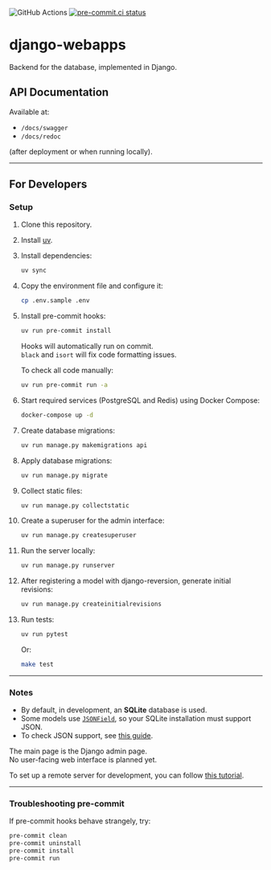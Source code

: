 ![GitHub Actions](https://github.com/samanthasgroup/django-webapps/actions/workflows/main.yml/badge.svg)
[![pre-commit.ci status](https://results.pre-commit.ci/badge/github/samanthasgroup/django-webapps/master.svg)](https://results.pre-commit.ci/latest/github/samanthasgroup/django-webapps/master)

# django-webapps

Backend for the database, implemented in Django.

## API Documentation

Available at:

- `/docs/swagger`
- `/docs/redoc`

(after deployment or when running locally).

---

## For Developers

### Setup

1. Clone this repository.

2. Install [uv](https://docs.astral.sh/uv/getting-started/installation/).

3. Install dependencies:

    ```bash
    uv sync
    ```

4. Copy the environment file and configure it:

    ```bash
    cp .env.sample .env
    ```

5. Install pre-commit hooks:

    ```bash
    uv run pre-commit install
    ```

    Hooks will automatically run on commit.  
    `black` and `isort` will fix code formatting issues.

    To check all code manually:

    ```bash
    uv run pre-commit run -a
    ```

6. Start required services (PostgreSQL and Redis) using Docker Compose:

    ```bash
    docker-compose up -d
    ```

7. Create database migrations:

    ```bash
    uv run manage.py makemigrations api
    ```

8. Apply database migrations:

    ```bash
    uv run manage.py migrate
    ```

9. Collect static files:

    ```bash
    uv run manage.py collectstatic
    ```

10. Create a superuser for the admin interface:

    ```bash
    uv run manage.py createsuperuser
    ```

11. Run the server locally:

    ```bash
    uv run manage.py runserver
    ```

12. After registering a model with django-reversion, generate initial revisions:

    ```bash
    uv run manage.py createinitialrevisions
    ```

13. Run tests:

    ```bash
    uv run pytest
    ```

    Or:

    ```bash
    make test
    ```

---

### Notes

- By default, in development, an **SQLite** database is used.
- Some models use [`JSONField`](https://docs.djangoproject.com/en/4.1/ref/models/fields/#django.db.models.JSONField), so your SQLite installation must support JSON.
- To check JSON support, see [this guide](https://code.djangoproject.com/wiki/JSON1Extension).

The main page is the Django admin page.  
No user-facing web interface is planned yet.

To set up a remote server for development, you can follow [this tutorial](https://www.digitalocean.com/community/tutorials/how-to-set-up-django-with-postgres-nginx-and-gunicorn-on-ubuntu-22-04).

---

### Troubleshooting pre-commit

If pre-commit hooks behave strangely, try:

```bash
pre-commit clean
pre-commit uninstall
pre-commit install
pre-commit run
